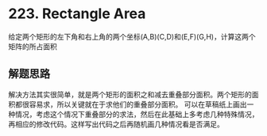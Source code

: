 # 223. Rectangle Area
给定两个矩形的左下角和右上角的两个坐标(A,B)(C,D)和(E,F)(G,H)，计算这两个矩阵的所占面积

## 解题思路
解决方法其实很简单，就是两个矩形的面积之和减去重叠部分面积。两个矩形的面积都很容易求，所以关键就在于求他们的重叠部分面积。
可以在草稿纸上画出一种情况，考虑这个情况下重叠部分的求法，然后在此基础上多考虑几种特殊情况，再相应的修改代码。这样写出代码之后再随机画几种情况看是否满足。